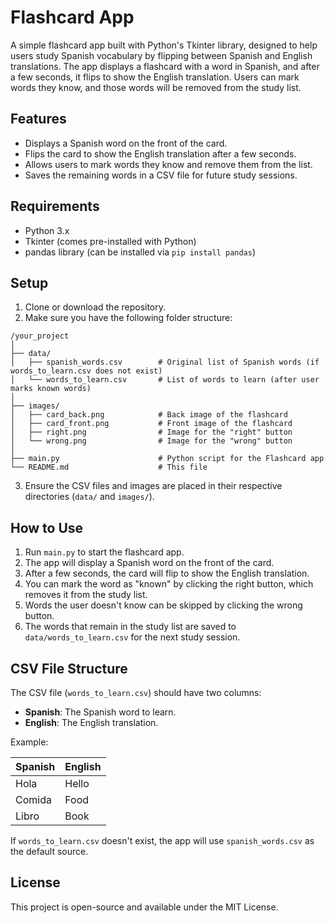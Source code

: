 # Flashcard App

A simple flashcard app built with Python's Tkinter library, designed to help users study Spanish vocabulary by flipping between Spanish and English translations. The app displays a flashcard with a word in Spanish, and after a few seconds, it flips to show the English translation. Users can mark words they know, and those words will be removed from the study list.

## Features
- Displays a Spanish word on the front of the card.
- Flips the card to show the English translation after a few seconds.
- Allows users to mark words they know and remove them from the list.
- Saves the remaining words in a CSV file for future study sessions.

## Requirements
- Python 3.x
- Tkinter (comes pre-installed with Python)
- pandas library (can be installed via `pip install pandas`)

## Setup
1. Clone or download the repository.
2. Make sure you have the following folder structure:

```
/your_project
│
├── data/
│   ├── spanish_words.csv        # Original list of Spanish words (if words_to_learn.csv does not exist)
│   └── words_to_learn.csv       # List of words to learn (after user marks known words)
│
├── images/
│   ├── card_back.png            # Back image of the flashcard
│   ├── card_front.png           # Front image of the flashcard
│   ├── right.png                # Image for the "right" button
│   └── wrong.png                # Image for the "wrong" button
│
├── main.py                      # Python script for the Flashcard app
└── README.md                    # This file
```

3. Ensure the CSV files and images are placed in their respective directories (`data/` and `images/`).

## How to Use
1. Run `main.py` to start the flashcard app.
2. The app will display a Spanish word on the front of the card.
3. After a few seconds, the card will flip to show the English translation.
4. You can mark the word as "known" by clicking the right button, which removes it from the study list.
5. Words the user doesn't know can be skipped by clicking the wrong button.
6. The words that remain in the study list are saved to `data/words_to_learn.csv` for the next study session.

## CSV File Structure
The CSV file (`words_to_learn.csv`) should have two columns:  
- **Spanish**: The Spanish word to learn.
- **English**: The English translation.

Example:

| Spanish   | English   |
|-----------|-----------|
| Hola      | Hello     |
| Comida    | Food      |
| Libro     | Book      |

If `words_to_learn.csv` doesn't exist, the app will use `spanish_words.csv` as the default source.

## License
This project is open-source and available under the MIT License.
